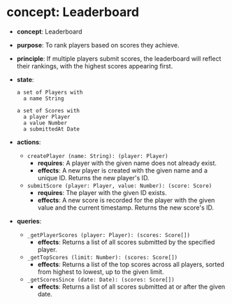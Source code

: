 # concept: Leaderboard

[](https://github.com/61040-fa25/mongo-recitation/blob/main/README.md#concept-leaderboard)

- **concept**: Leaderboard
- **purpose**: To rank players based on scores they achieve.
- **principle**: If multiple players submit scores, the leaderboard will reflect their rankings, with the highest scores appearing first.
- **state**:
    
    ```
    a set of Players with
      a name String
    
    a set of Scores with
      a player Player
      a value Number
      a submittedAt Date
    ```
    
- **actions**:
    - `createPlayer (name: String): (player: Player)`
        - **requires**: A player with the given name does not already exist.
        - **effects**: A new player is created with the given name and a unique ID. Returns the new player's ID.
    - `submitScore (player: Player, value: Number): (score: Score)`
        - **requires**: The player with the given ID exists.
        - **effects**: A new score is recorded for the player with the given value and the current timestamp. Returns the new score's ID.
- **queries**:
    - `_getPlayerScores (player: Player): (scores: Score[])`
        - **effects**: Returns a list of all scores submitted by the specified player.
    - `_getTopScores (limit: Number): (scores: Score[])`
        - **effects**: Returns a list of the top scores across all players, sorted from highest to lowest, up to the given limit.
    - `_getScoresSince (date: Date): (scores: Score[])`
        - **effects**: Returns a list of all scores submitted at or after the given date.